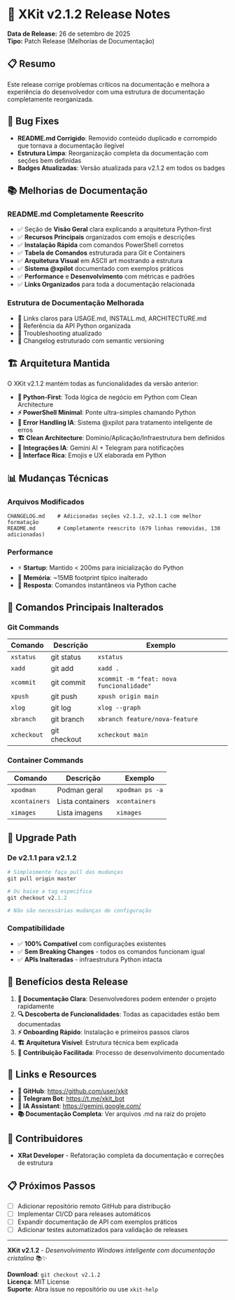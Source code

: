 # 🚀 XKit v2.1.2 Release Notes

**Data de Release:** 26 de setembro de 2025  
**Tipo:** Patch Release (Melhorias de Documentação)

## 📋 Resumo

Este release corrige problemas críticos na documentação e melhora a experiência do desenvolvedor com uma estrutura de documentação completamente reorganizada.

## 🐛 Bug Fixes

- **README.md Corrigido**: Removido conteúdo duplicado e corrompido que tornava a documentação ilegível
- **Estrutura Limpa**: Reorganização completa da documentação com seções bem definidas
- **Badges Atualizadas**: Versão atualizada para v2.1.2 em todos os badges

## 📚 Melhorias de Documentação

### README.md Completamente Reescrito
- ✅ Seção de **Visão Geral** clara explicando a arquitetura Python-first
- ✅ **Recursos Principais** organizados com emojis e descrições
- ✅ **Instalação Rápida** com comandos PowerShell corretos
- ✅ **Tabela de Comandos** estruturada para Git e Containers
- ✅ **Arquitetura Visual** em ASCII art mostrando a estrutura
- ✅ **Sistema @xpilot** documentado com exemplos práticos
- ✅ **Performance** e **Desenvolvimento** com métricas e padrões
- ✅ **Links Organizados** para toda a documentação relacionada

### Estrutura de Documentação Melhorada
- 📖 Links claros para USAGE.md, INSTALL.md, ARCHITECTURE.md
- 🔧 Referência da API Python organizada
- 🐛 Troubleshooting atualizado
- 📝 Changelog estruturado com semantic versioning

## 🏗️ Arquitetura Mantida

O XKit v2.1.2 mantém todas as funcionalidades da versão anterior:

- **🐍 Python-First**: Toda lógica de negócio em Python com Clean Architecture
- **⚡ PowerShell Minimal**: Ponte ultra-simples chamando Python
- **🤖 Error Handling IA**: Sistema @xpilot para tratamento inteligente de erros
- **🏗️ Clean Architecture**: Domínio/Aplicação/Infraestrutura bem definidos
- **📱 Integrações IA**: Gemini AI + Telegram para notificações
- **🎨 Interface Rica**: Emojis e UX elaborada em Python

## 📊 Mudanças Técnicas

### Arquivos Modificados
```
CHANGELOG.md    # Adicionadas seções v2.1.2, v2.1.1 com melhor formatação
README.md       # Completamente reescrito (679 linhas removidas, 130 adicionadas)
```

### Performance
- ⚡ **Startup**: Mantido < 200ms para inicialização do Python
- 🧠 **Memória**: ~15MB footprint típico inalterado
- 🔄 **Resposta**: Comandos instantâneos via Python cache

## 🎯 Comandos Principais Inalterados

### Git Commands
| Comando | Descrição | Exemplo |
|---------|-----------|---------|
| `xstatus` | git status | `xstatus` |
| `xadd` | git add | `xadd .` |
| `xcommit` | git commit | `xcommit -m "feat: nova funcionalidade"` |
| `xpush` | git push | `xpush origin main` |
| `xlog` | git log | `xlog --graph` |
| `xbranch` | git branch | `xbranch feature/nova-feature` |
| `xcheckout` | git checkout | `xcheckout main` |

### Container Commands
| Comando | Descrição | Exemplo |
|---------|-----------|---------|
| `xpodman` | Podman geral | `xpodman ps -a` |
| `xcontainers` | Lista containers | `xcontainers` |
| `ximages` | Lista imagens | `ximages` |

## 🔄 Upgrade Path

### De v2.1.1 para v2.1.2
```powershell
# Simplesmente faça pull das mudanças
git pull origin master

# Ou baixe a tag específica
git checkout v2.1.2

# Não são necessárias mudanças de configuração
```

### Compatibilidade
- ✅ **100% Compatível** com configurações existentes
- ✅ **Sem Breaking Changes** - todos os comandos funcionam igual
- ✅ **APIs Inalteradas** - infraestrutura Python intacta

## 🎉 Benefícios desta Release

1. **📖 Documentação Clara**: Desenvolvedores podem entender o projeto rapidamente
2. **🔍 Descoberta de Funcionalidades**: Todas as capacidades estão bem documentadas
3. **⚡ Onboarding Rápido**: Instalação e primeiros passos claros
4. **🏗️ Arquitetura Visível**: Estrutura técnica bem explicada
5. **🤝 Contribuição Facilitada**: Processo de desenvolvimento documentado

## 🔗 Links e Resources

- **🐙 GitHub**: https://github.com/user/xkit
- **📱 Telegram Bot**: https://t.me/xkit_bot  
- **🤖 IA Assistant**: https://gemini.google.com/
- **📚 Documentação Completa**: Ver arquivos .md na raiz do projeto

## 🤝 Contribuidores

- **XRat Developer** - Refatoração completa da documentação e correções de estrutura

## 📋 Próximos Passos

- [ ] Adicionar repositório remoto GitHub para distribução
- [ ] Implementar CI/CD para releases automáticos
- [ ] Expandir documentação de API com exemplos práticos
- [ ] Adicionar testes automatizados para validação de releases

---

**XKit v2.1.2** - *Desenvolvimento Windows inteligente com documentação cristalina* 📚✨

**Download**: `git checkout v2.1.2`  
**Licença**: MIT License  
**Suporte**: Abra issue no repositório ou use `xkit-help`